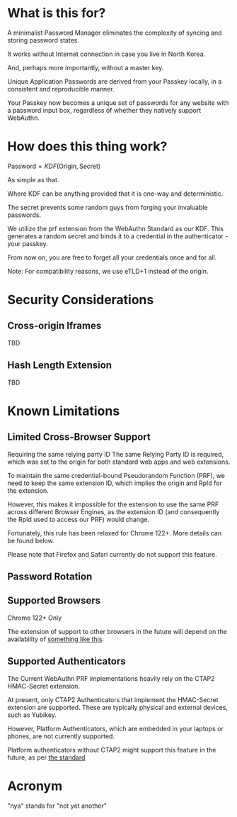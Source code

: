 # What is this for?
A minimalist Password Manager eliminates the complexity of syncing and storing password states.

It works without Internet connection in case you live in North Korea.

And, perhaps more importantly, without a master key.

Unique Application Passwords are derived from your Passkey locally, in a consistent and reproducible manner.

Your Passkey now becomes a unique set of passwords for any website with a password input box, regardless of whether they natively support WebAuthn.

# How does this thing work?
$\text{Password} = KDF(\text{Origin}, \text{Secret})$

As simple as that.

Where KDF can be anything provided that it is one-way and deterministic.

The secret prevents some random guys from forging your invaluable passwords.

We utilize the prf extension from the WebAuthn Standard as our KDF. This generates a random secret and binds it to a credential in the authenticator - your passkey. 

From now on, you are free to forget all your credentials once and for all.

Note: For compatibility reasons, we use eTLD+1 instead of the origin.

# Security Considerations

## Cross-origin Iframes
TBD
## Hash Length Extension
TBD

# Known Limitations

## Limited Cross-Browser Support

Requiring the same relying party ID
The same Relying Party ID is required, which was set to the origin for both standard web apps and web extensions. 

To maintain the same credential-bound Pseudorandom Function (PRF), we need to keep the same extension ID, which implies the origin and RpId for the extension.

However, this makes it impossible for the extension to use the same PRF across different Browser Engines, as the extension ID (and consequently the RpId used to access our PRF) would change.

Fortunately, this rule has been relaxed for Chrome 122+. More details can be found below.

Please note that Firefox and Safari currently do not support this feature.

## Password Rotation


## Supported Browsers
Chrome 122+ Only

The extension of support to other browsers in the future will depend on the availability of [something like this](https://chromiumdash.appspot.com/commit/cfea6b18ede2a8fe0d7ea32e6bba967a7f2de6f8).

## Supported Authenticators 
The Current WebAuthn PRF implementations heavily rely on the CTAP2 HMAC-Secret extension.

At present, only CTAP2 Authenticators that implement the HMAC-Secret extension are supported. These are typically physical and external devices, such as Yubikey.

However, Platform Authenticators, which are embedded in your laptops or phones, are not currently supported.

Platform authenticators without CTAP2 might support this feature in the future, as per [the standard](https://w3c.github.io/webauthn/#prf-extension)


# Acronym
"nya" stands for "not yet another"
